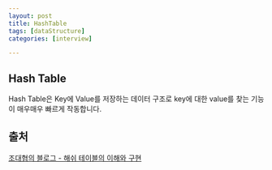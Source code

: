 ```yaml
---
layout: post
title: HashTable
tags: [dataStructure]
categories: [interview]

---
```


## Hash Table

Hash Table은 Key에 Value를 저장하는 데이터 구조로 key에 대한 value를 찾는 기능이 매우매우 빠르게 작동합니다.

## 출처

[조대협의 블로그 - 해쉬 테이블의 이해와 구현](https://bcho.tistory.com/1072)

